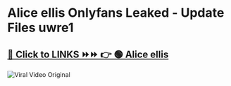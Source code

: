
 # Alice ellis Onlyfans Leaked - Update Files uwre1

## <h2><a href="https://clipsfans.com/Alice_ellis&ref=git">🔗 Click to LINKS ⏩⏩ 👉 🟢 Alice ellis </a></h2>

<a href="https://clipsfans.com/Alice_ellis&ref=git" rel="nofollow" data-target="animated-image.originalLink"><img src="https://i.ibb.co.com/xMMVF88/686577567.gif" alt="Viral Video Original" style="max-width: 100%; display: inline-block;" data-target="animated-image.originalImage"></a>

